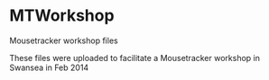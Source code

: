 MTWorkshop
==========

Mousetracker workshop files

These files were uploaded to facilitate a Mousetracker workshop in Swansea in Feb 2014

